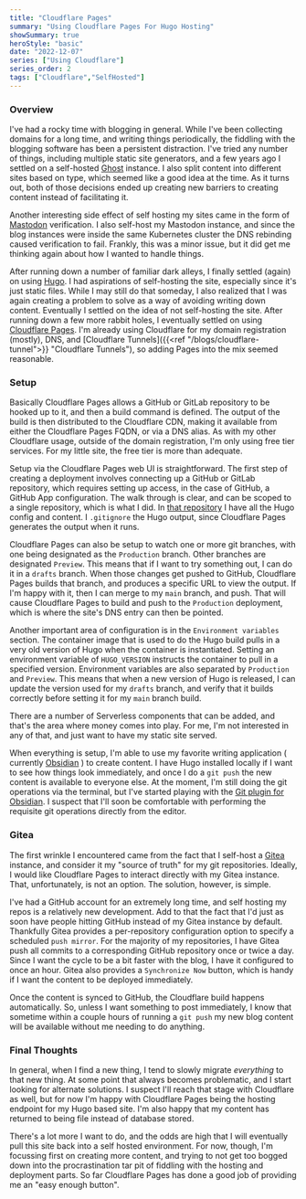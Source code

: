 ```yaml
---
title: "Cloudflare Pages"
summary: "Using Cloudflare Pages For Hugo Hosting"
showSummary: true
heroStyle: "basic"
date: "2022-12-07"
series: ["Using Cloudflare"]
series_order: 2
tags: ["Cloudflare","SelfHosted"]
---
```


### Overview

I've had a rocky time with blogging in general. While I've been collecting domains for a long time, and writing things periodically, the fiddling with the blogging software has been a persistent distraction. I've tried any number of things, including multiple static site generators, and a few years ago I settled on a self-hosted [Ghost](https://ghost.org/docs/install/) instance. I also split content into different sites based on type, which seemed like a good idea at the time. As it turns out, both of those decisions ended up creating new barriers to creating content instead of facilitating it. 

Another interesting side effect of self hosting my sites came in the form of [Mastodon](https://skj.social) verification. I also self-host my Mastodon instance, and since the blog instances were inside the same Kubernetes cluster the DNS rebinding caused verification to fail. Frankly, this was a minor issue, but it did get me thinking again about how I wanted to handle things. 

After running down a number of familiar dark alleys, I finally settled (again) on using [Hugo](https://gohugo.io). I had aspirations of self-hosting the site, especially since it's just static files. While I may still do that someday, I also realized that I was again creating a problem to solve as a way of avoiding writing down content. Eventually I settled on the idea of not self-hosting the site. After running down a few more rabbit holes, I eventually settled on using [Cloudflare Pages](https://pages.cloudflare.com). I'm already using Cloudflare for my domain registration (mostly), DNS, and [Cloudflare Tunnels]({{<ref "/blogs/cloudflare-tunnel">}} "Cloudflare Tunnels"), so adding Pages into the mix seemed reasonable. 

### Setup

Basically Cloudflare Pages allows a GitHub or GitLab repository to be hooked up to it, and then a build command is defined. The output of the build is then distributed to the Cloudflare CDN, making it available from either the Cloudflare Pages FQDN, or via a DNS alias. As with my other Cloudflare usage, outside of the domain registration, I'm only using free tier services. For my little site, the free tier is more than adequate. 

Setup via the Cloudflare Pages web UI is straightforward. The first step of creating a deployment involves connecting up a GitHub or GitLab repository, which requires setting up access, in the case of GitHub, a GitHub App configuration. The walk through is clear, and can be scoped to a single repository, which is what I did. In [that repository](https://github.com/ttyS0/splash-of-ink/) I have all the Hugo config and content. I `.gitignore` the Hugo output, since Cloudflare Pages generates the output when it runs. 

Cloudflare Pages can also be setup to watch one or more git branches, with one being designated as the `Production` branch. Other branches are designated `Preview`. This means that if I want to try something out, I can do it in a `drafts` branch. When those changes get pushed to GitHub, Cloudflare Pages builds that branch, and produces a specific URL to view the output. If I'm happy with it, then I can merge to my `main` branch, and push. That will cause Cloudflare Pages to build and push to the `Production` deployment, which is where the site's DNS entry can then be pointed.

Another important area of configuration is in the `Environment variables` section. The container image that is used to do the Hugo build pulls in a very old version of Hugo when the container is instantiated. Setting an environment variable of `HUGO_VERSION` instructs the container to pull in a specified version. Environment variables are also separated by `Production` and `Preview`. This means that when a new version of Hugo is released, I can update the version used for my `drafts` branch, and verify that it builds correctly before setting it for my `main` branch build. 

There are a number of Serverless components that can be added, and that's the area where money comes into play. For me, I'm not interested in any of that, and just want to have my static site served. 

When everything is setup, I'm able to use my favorite writing application ( currently [Obsidian](https://obsidian.md) ) to create content. I have Hugo installed locally if I want to see how things look immediately, and once I do a `git push` the new content is available to everyone else. At the moment, I'm still doing the git operations via the terminal, but I've started playing with the [Git plugin for Obsidian](https://github.com/denolehov/obsidian-git). I suspect that I'll soon be comfortable with performing the requisite git operations directly from the editor. 

### Gitea

The first wrinkle I encountered came from the fact that I self-host a [Gitea](https://gitea.io) instance, and consider it my "source of truth" for my git repositories. Ideally, I would like Cloudflare Pages to  interact directly with my Gitea instance. That, unfortunately, is not an option. The solution, however, is simple. 

I've had a GitHub account for an extremely long time, and self hosting my repos is a relatively new development. Add to that the fact that I'd just as soon have people hitting GitHub instead of my Gitea instance by default. Thankfully Gitea provides a per-repository configuration option to specify a scheduled `push mirror`. For the majority of my repositories, I have Gitea push all commits to a corresponding GitHub repository once or twice a day. Since I want the cycle to be a bit faster with the blog, I have it configured to once an hour. Gitea also provides a `Synchronize Now` button, which is handy if I want the content to be deployed immediately. 

Once the content is synced to GitHub, the Cloudflare build happens automatically. So, unless I want something to post immediately, I know that sometime within a couple hours of running a `git push` my new blog content will be available without me needing to do anything. 

### Final Thoughts

In general, when I find a new thing, I tend to slowly migrate _everything_ to that new thing. At some point that always becomes problematic, and I start looking for alternate solutions. I suspect I'll reach that stage with Cloudflare as well, but for now I'm happy with Cloudflare Pages being the hosting endpoint for my Hugo based site. I'm also happy that my content has returned to being file instead of database stored. 

There's a lot more I want to do, and the odds are high that I will eventually pull this site back into a self hosted environment. For now, though, I'm focussing first on creating more content, and trying to not get too bogged down into the procrastination tar pit of fiddling with the hosting and deployment parts. So far Cloudflare Pages has done a good job of providing me an "easy enough button". 